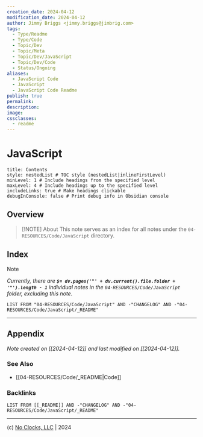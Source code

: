 ```yaml
---
creation_date: 2024-04-12
modification_date: 2024-04-12
author: Jimmy Briggs <jimmy.briggs@jimbrig.com>
tags:
  - Type/Readme
  - Type/Code
  - Topic/Dev
  - Topic/Meta
  - Topic/Dev/JavaScript
  - Topic/Dev/Code
  - Status/Ongoing
aliases:
  - JavaScript Code
  - JavaScript
  - JavaScript Code Readme
publish: true
permalink:
description:
image:
cssclasses:
  - readme
---
```



# JavaScript

```table-of-contents
title: Contents 
style: nestedList # TOC style (nestedList|inlineFirstLevel)
minLevel: 1 # Include headings from the specified level
maxLevel: 4 # Include headings up to the specified level
includeLinks: true # Make headings clickable
debugInConsole: false # Print debug info in Obsidian console
```

## Overview

> [!NOTE] About
> This note serves as an index for all notes under the `04-RESOURCES/Code/JavaScript` directory.

## Index

> [!NOTE]
> *Currently, there are **`$= dv.pages('"' + dv.current().file.folder + '"').length - 1`**  individual notes in the `04-RESOURCES/Code/JavaScript` folder, excluding this note.*

```dataview
LIST FROM "04-RESOURCES/Code/JavaScript" AND -"CHANGELOG" AND -"04-RESOURCES/Code/JavaScript/_README"
```

***

## Appendix

*Note created on [[2024-04-12]] and last modified on [[2024-04-12]].*

### See Also

- [[04-RESOURCES/Code/_README|Code]]

### Backlinks

```dataview
LIST FROM [[_README]] AND -"CHANGELOG" AND -"04-RESOURCES/Code/JavaScript/_README"
```

***

(c) [No Clocks, LLC](https://github.com/noclocks) | 2024